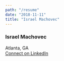 ```yaml
---
path: "/resume"
date: "2018-11-11"
title: "Israel Machovec"
---
```


### Israel Machovec  
Atlanta, GA  
[Connect on LinkedIn](https://www.linkedin.com/in/israelmachovec/)  
